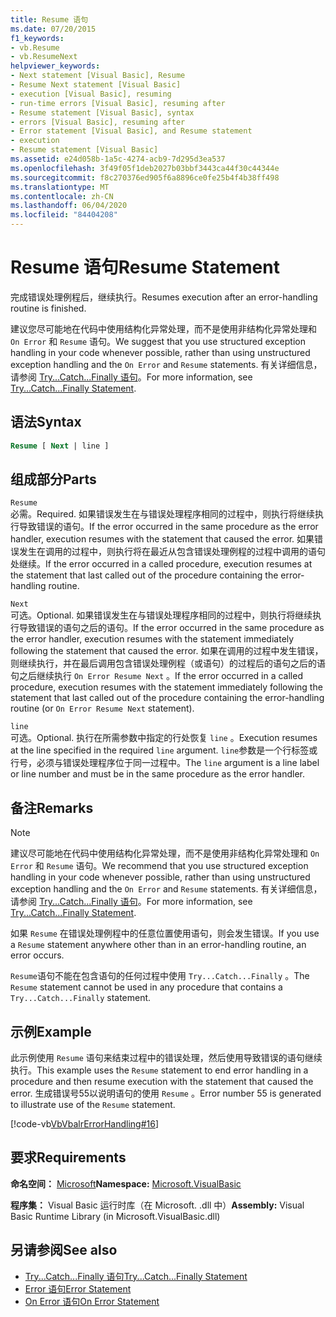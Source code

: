 ```yaml
---
title: Resume 语句
ms.date: 07/20/2015
f1_keywords:
- vb.Resume
- vb.ResumeNext
helpviewer_keywords:
- Next statement [Visual Basic], Resume
- Resume Next statement [Visual Basic]
- execution [Visual Basic], resuming
- run-time errors [Visual Basic], resuming after
- Resume statement [Visual Basic], syntax
- errors [Visual Basic], resuming after
- Error statement [Visual Basic], and Resume statement
- execution
- Resume statement [Visual Basic]
ms.assetid: e24d058b-1a5c-4274-acb9-7d295d3ea537
ms.openlocfilehash: 3f49f05f1deb2027b03bbf3443ca44f30c44344e
ms.sourcegitcommit: f8c270376ed905f6a8896ce0fe25b4f4b38ff498
ms.translationtype: MT
ms.contentlocale: zh-CN
ms.lasthandoff: 06/04/2020
ms.locfileid: "84404208"
---
```

# <a name="resume-statement"></a><span data-ttu-id="1e4f5-102">Resume 语句</span><span class="sxs-lookup"><span data-stu-id="1e4f5-102">Resume Statement</span></span>
<span data-ttu-id="1e4f5-103">完成错误处理例程后，继续执行。</span><span class="sxs-lookup"><span data-stu-id="1e4f5-103">Resumes execution after an error-handling routine is finished.</span></span>  
  
 <span data-ttu-id="1e4f5-104">建议您尽可能地在代码中使用结构化异常处理，而不是使用非结构化异常处理和 `On Error` 和 `Resume` 语句。</span><span class="sxs-lookup"><span data-stu-id="1e4f5-104">We suggest that you use structured exception handling in your code whenever possible, rather than using unstructured exception handling and the `On Error` and `Resume` statements.</span></span> <span data-ttu-id="1e4f5-105">有关详细信息，请参阅 [Try...Catch...Finally 语句](try-catch-finally-statement.md)。</span><span class="sxs-lookup"><span data-stu-id="1e4f5-105">For more information, see [Try...Catch...Finally Statement](try-catch-finally-statement.md).</span></span>  
  
## <a name="syntax"></a><span data-ttu-id="1e4f5-106">语法</span><span class="sxs-lookup"><span data-stu-id="1e4f5-106">Syntax</span></span>  
  
```vb  
Resume [ Next | line ]  
```  
  
## <a name="parts"></a><span data-ttu-id="1e4f5-107">组成部分</span><span class="sxs-lookup"><span data-stu-id="1e4f5-107">Parts</span></span>  
 `Resume`  
 <span data-ttu-id="1e4f5-108">必需。</span><span class="sxs-lookup"><span data-stu-id="1e4f5-108">Required.</span></span> <span data-ttu-id="1e4f5-109">如果错误发生在与错误处理程序相同的过程中，则执行将继续执行导致错误的语句。</span><span class="sxs-lookup"><span data-stu-id="1e4f5-109">If the error occurred in the same procedure as the error handler, execution resumes with the statement that caused the error.</span></span> <span data-ttu-id="1e4f5-110">如果错误发生在调用的过程中，则执行将在最近从包含错误处理例程的过程中调用的语句处继续。</span><span class="sxs-lookup"><span data-stu-id="1e4f5-110">If the error occurred in a called procedure, execution resumes at the statement that last called out of the procedure containing the error-handling routine.</span></span>  
  
 `Next`  
 <span data-ttu-id="1e4f5-111">可选。</span><span class="sxs-lookup"><span data-stu-id="1e4f5-111">Optional.</span></span> <span data-ttu-id="1e4f5-112">如果错误发生在与错误处理程序相同的过程中，则执行将继续执行导致错误的语句之后的语句。</span><span class="sxs-lookup"><span data-stu-id="1e4f5-112">If the error occurred in the same procedure as the error handler, execution resumes with the statement immediately following the statement that caused the error.</span></span> <span data-ttu-id="1e4f5-113">如果在调用的过程中发生错误，则继续执行，并在最后调用包含错误处理例程（或语句）的过程后的语句之后的语句之后继续执行 `On Error Resume Next` 。</span><span class="sxs-lookup"><span data-stu-id="1e4f5-113">If the error occurred in a called procedure, execution resumes with the statement immediately following the statement that last called out of the procedure containing the error-handling routine (or `On Error Resume Next` statement).</span></span>  
  
 `line`  
 <span data-ttu-id="1e4f5-114">可选。</span><span class="sxs-lookup"><span data-stu-id="1e4f5-114">Optional.</span></span> <span data-ttu-id="1e4f5-115">执行在所需参数中指定的行处恢复 `line` 。</span><span class="sxs-lookup"><span data-stu-id="1e4f5-115">Execution resumes at the line specified in the required `line` argument.</span></span> <span data-ttu-id="1e4f5-116">`line`参数是一个行标签或行号，必须与错误处理程序位于同一过程中。</span><span class="sxs-lookup"><span data-stu-id="1e4f5-116">The `line` argument is a line label or line number and must be in the same procedure as the error handler.</span></span>  
  
## <a name="remarks"></a><span data-ttu-id="1e4f5-117">备注</span><span class="sxs-lookup"><span data-stu-id="1e4f5-117">Remarks</span></span>  
  
> [!NOTE]
> <span data-ttu-id="1e4f5-118">建议尽可能地在代码中使用结构化异常处理，而不是使用非结构化异常处理和 `On Error` 和 `Resume` 语句。</span><span class="sxs-lookup"><span data-stu-id="1e4f5-118">We recommend that you use structured exception handling in your code whenever possible, rather than using unstructured exception handling and the `On Error` and `Resume` statements.</span></span> <span data-ttu-id="1e4f5-119">有关详细信息，请参阅 [Try...Catch...Finally 语句](try-catch-finally-statement.md)。</span><span class="sxs-lookup"><span data-stu-id="1e4f5-119">For more information, see [Try...Catch...Finally Statement](try-catch-finally-statement.md).</span></span>  
  
 <span data-ttu-id="1e4f5-120">如果 `Resume` 在错误处理例程中的任意位置使用语句，则会发生错误。</span><span class="sxs-lookup"><span data-stu-id="1e4f5-120">If you use a `Resume` statement anywhere other than in an error-handling routine, an error occurs.</span></span>  
  
 <span data-ttu-id="1e4f5-121">`Resume`语句不能在包含语句的任何过程中使用 `Try...Catch...Finally` 。</span><span class="sxs-lookup"><span data-stu-id="1e4f5-121">The `Resume` statement cannot be used in any procedure that contains a `Try...Catch...Finally` statement.</span></span>  
  
## <a name="example"></a><span data-ttu-id="1e4f5-122">示例</span><span class="sxs-lookup"><span data-stu-id="1e4f5-122">Example</span></span>  
 <span data-ttu-id="1e4f5-123">此示例使用 `Resume` 语句来结束过程中的错误处理，然后使用导致错误的语句继续执行。</span><span class="sxs-lookup"><span data-stu-id="1e4f5-123">This example uses the `Resume` statement to end error handling in a procedure and then resume execution with the statement that caused the error.</span></span> <span data-ttu-id="1e4f5-124">生成错误号55以说明语句的使用 `Resume` 。</span><span class="sxs-lookup"><span data-stu-id="1e4f5-124">Error number 55 is generated to illustrate use of the `Resume` statement.</span></span>  
  
 [!code-vb[VbVbalrErrorHandling#16](~/samples/snippets/visualbasic/VS_Snippets_VBCSharp/VbVbalrErrorHandling/VB/Class1.vb#16)]  
  
## <a name="requirements"></a><span data-ttu-id="1e4f5-125">要求</span><span class="sxs-lookup"><span data-stu-id="1e4f5-125">Requirements</span></span>  
 <span data-ttu-id="1e4f5-126">**命名空间：** [Microsoft](../runtime-library-members.md)</span><span class="sxs-lookup"><span data-stu-id="1e4f5-126">**Namespace:** [Microsoft.VisualBasic](../runtime-library-members.md)</span></span>  
  
 <span data-ttu-id="1e4f5-127">**程序集：** Visual Basic 运行时库（在 Microsoft. .dll 中）</span><span class="sxs-lookup"><span data-stu-id="1e4f5-127">**Assembly:** Visual Basic Runtime Library (in Microsoft.VisualBasic.dll)</span></span>  
  
## <a name="see-also"></a><span data-ttu-id="1e4f5-128">另请参阅</span><span class="sxs-lookup"><span data-stu-id="1e4f5-128">See also</span></span>

- [<span data-ttu-id="1e4f5-129">Try...Catch...Finally 语句</span><span class="sxs-lookup"><span data-stu-id="1e4f5-129">Try...Catch...Finally Statement</span></span>](try-catch-finally-statement.md)
- [<span data-ttu-id="1e4f5-130">Error 语句</span><span class="sxs-lookup"><span data-stu-id="1e4f5-130">Error Statement</span></span>](error-statement.md)
- [<span data-ttu-id="1e4f5-131">On Error 语句</span><span class="sxs-lookup"><span data-stu-id="1e4f5-131">On Error Statement</span></span>](on-error-statement.md)
